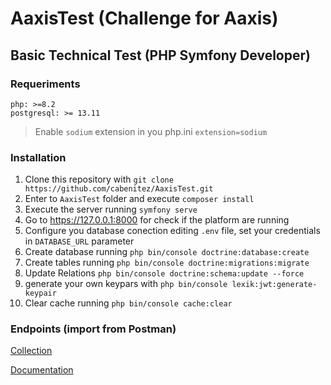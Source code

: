# AaxisTest (Challenge for Aaxis)
## Basic Technical Test (PHP Symfony Developer)

### Requeriments 
```
php: >=8.2
postgresql: >= 13.11
```
> Enable `sodium` extension in you php.ini `extension=sodium`

### Installation
1. Clone this repository with `git clone https://github.com/cabenitez/AaxisTest.git`
2. Enter to `AaxisTest` folder and execute `composer install` 
3. Execute the server running `symfony serve`
4. Go to https://127.0.0.1:8000 for check if the platform are running
5. Configure you database conection editing `.env` file, set your credentials in `DATABASE_URL` parameter
6. Create database running `php bin/console doctrine:database:create`
7. Create tables running `php bin/console doctrine:migrations:migrate` 
8. Update Relations `php bin/console doctrine:schema:update --force`
9. generate your own keypars with `php bin/console lexik:jwt:generate-keypair`
10. Clear cache running `php bin/console cache:clear`
 

### Endpoints (import from Postman)

[Collection](https://api.postman.com/collections/997492-4c4567ce-92d8-4cdc-9920-3542c3a8bc6e?access_key=PMAT-01HMQMCEHRGPJV11NYHED38EY2)

[Documentation](https://documenter.getpostman.com/view/997492/2s9YymH53t)
